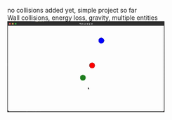 no collisions added yet, simple project so far
<br>
Wall collisions, energy loss, gravity, multiple entities
<br>
![](https://github.com/jakobildstad/simple_physics_engine_cpp/blob/main/screen_recording_physics_engine.gif)
